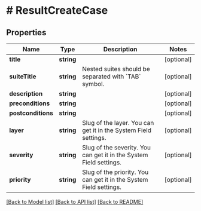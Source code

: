 # # ResultCreateCase

## Properties

Name | Type | Description | Notes
------------ | ------------- | ------------- | -------------
**title** | **string** |  | [optional]
**suiteTitle** | **string** | Nested suites should be separated with &#x60;TAB&#x60; symbol. | [optional]
**description** | **string** |  | [optional]
**preconditions** | **string** |  | [optional]
**postconditions** | **string** |  | [optional]
**layer** | **string** | Slug of the layer. You can get it in the System Field settings. | [optional]
**severity** | **string** | Slug of the severity. You can get it in the System Field settings. | [optional]
**priority** | **string** | Slug of the priority. You can get it in the System Field settings. | [optional]

[[Back to Model list]](../../README.md#models) [[Back to API list]](../../README.md#endpoints) [[Back to README]](../../README.md)
